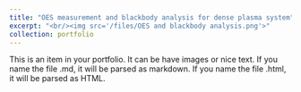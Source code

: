 ```yaml
---
title: "OES measurement and blackbody analysis for dense plasma system"
excerpt: "<br/><img src='/files/OES and blackbody analysis.png'>"
collection: portfolio
---
```


This is an item in your portfolio. It can be have images or nice text. If you name the file .md, it will be parsed as markdown. If you name the file .html, it will be parsed as HTML. 
